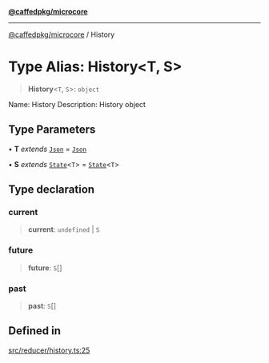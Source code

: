 [**@caffedpkg/microcore**](../README.md)

***

[@caffedpkg/microcore](../globals.md) / History

# Type Alias: History\<T, S\>

> **History**\<`T`, `S`\>: `object`

Name: History
Description: History object

## Type Parameters

• **T** *extends* [`Json`](Json.md) = [`Json`](Json.md)

• **S** *extends* [`State`](State.md)\<`T`\> = [`State`](State.md)\<`T`\>

## Type declaration

### current

> **current**: `undefined` \| `S`

### future

> **future**: `S`[]

### past

> **past**: `S`[]

## Defined in

[src/reducer/history.ts:25](https://github.com/caffed/microcore/blob/3444f5042af4893783a848f270124aa74f8db032/src/reducer/history.ts#L25)
